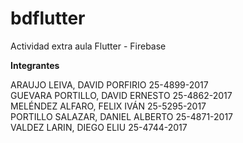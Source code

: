 # bdflutter

Actividad extra aula Flutter - Firebase

<strong>Integrantes</strong>

ARAUJO LEIVA, DAVID PORFIRIO 		25-4899-2017 <br>
GUEVARA PORTILLO, DAVID ERNESTO 		25-4862-2017<br>
MELÉNDEZ ALFARO, FELIX IVÁN			25-5295-2017<br>
PORTILLO SALAZAR, DANIEL ALBERTO  	25-4871-2017<br>
VALDEZ LARIN, DIEGO ELIU  			25-4744-2017<br>
